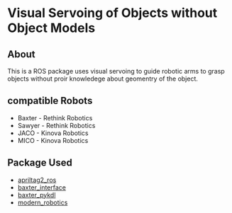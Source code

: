 # Visual Servoing of Objects without Object Models

## About

This is a ROS package uses visual servoing to guide robotic arms to grasp objects without proir knowledege about geomentry of the object.

## compatible Robots

- Baxter - Rethink Robotics
- Sawyer - Rethink Robotics
- JACO - Kinova Robotics
- MICO - Kinova Robotics

## Package Used

- [apriltag2_ros](https://github.com/dmalyuta/apriltags2_ros)
- [baxter_interface](https://github.com/RethinkRobotics/baxter_interface)
- [baxter_pykdl](http://sdk.rethinkrobotics.com/wiki/Baxter_PyKDL)
- [modern_robotics](https://github.com/NxRLab/ModernRobotics)